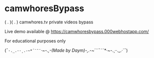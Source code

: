 # camwhoresBypass

( . )( . )
camwhores.tv private videos bypass

Live demo available @
https://camwhoresbypass.000webhostapp.com/

For educational purposes only


(¯`·._.··¸.-~*´¨¯¨`*·~-.,-(_Made by Daym_)-,.-~*´¨¯¨`*·~-.¸··._.·´¯)
